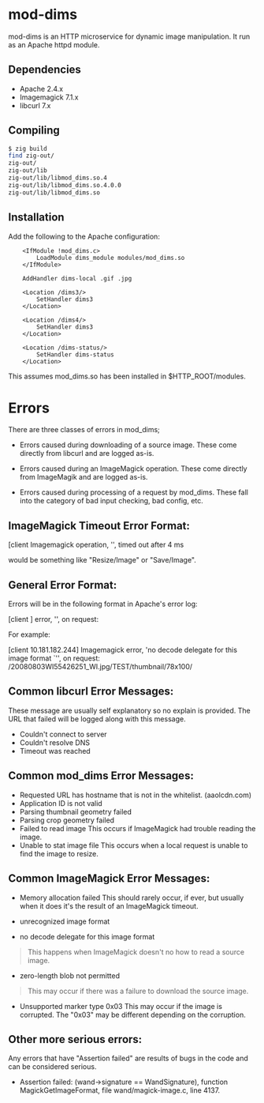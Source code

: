 mod-dims
========

mod-dims is an HTTP microservice for dynamic image manipulation. It run as an Apache httpd module.

Dependencies
------------

* Apache 2.4.x
* Imagemagick 7.1.x
* libcurl 7.x

Compiling
---------

```bash
$ zig build 
find zig-out/
zig-out/
zig-out/lib
zig-out/lib/libmod_dims.so.4
zig-out/lib/libmod_dims.so.4.0.0
zig-out/lib/libmod_dims.so
```

Installation
------------

Add the following to the Apache configuration:

```
    <IfModule !mod_dims.c>
        LoadModule dims_module modules/mod_dims.so
    </IfModule>

    AddHandler dims-local .gif .jpg

    <Location /dims3/>
        SetHandler dims3
    </Location>

    <Location /dims4/>
        SetHandler dims3
    </Location>

    <Location /dims-status/>
        SetHandler dims-status
    </Location>
```

This assumes mod_dims.so has been installed in $HTTP_ROOT/modules.

Errors
======

There are three classes of errors in mod_dims; 

- Errors caused during downloading of a source image.  These
  come directly from libcurl and are logged as-is.

- Errors caused during an ImageMagick operation.  These come
  directly from ImageMagik and are logged as-is.

- Errors caused during processing of a request by mod_dims.  These
  fall into the category of bad input checking, bad config, etc.

ImageMagick Timeout Error Format:
---------------------------------

[client <client ip address> Imagemagick operation, '<operation>', timed out after 4 ms

<operation> would be something like "Resize/Image" or "Save/Image".

General Error Format:
---------------------

Errors will be in the following format in Apache's error log:

[client <client ip address>] <source> error, '<source error message>', on request: <request uri>

For example:

[client 10.181.182.244] Imagemagick error, 'no decode delegate for this image
format `'', on request: /20080803WI55426251_WI.jpg/TEST/thumbnail/78x100/

Common libcurl Error Messages:
------------------------------

These message are usually self explanatory so no explain is provided.  The 
URL that failed will be logged along with this message.

* Couldn't connect to server
* Couldn't resolve DNS
* Timeout was reached

Common mod_dims Error Messages:
--------------------------------

* Requested URL has hostname that is not in the whitelist. (aaolcdn.com)
* Application ID is not valid
* Parsing thumbnail geometry failed
* Parsing crop geometry failed
* Failed to read image
    This occurs if ImageMagick had trouble reading the image.
* Unable to stat image file
    This occurs when a local request is unable to find the image to resize.

Common ImageMagick Error Messages:
---------------------------------

* Memory allocation failed
    This should rarely occur, if ever, but usually when it does it's the result
    of an ImageMagick timeout.

* unrecognized image format
* no decode delegate for this image format
>    This happens when ImageMagick doesn't no how to read a source image.

* zero-length blob not permitted
>    This may occur if there was a failure to download the source image.

* Unsupported marker type 0x03
    This may occur if the image is corrupted.  The "0x03" may be different
    depending on the corruption.

Other more serious errors:
--------------------------

Any errors that have "Assertion failed" are results of bugs in the code and
can be considered serious.

- Assertion failed: (wand->signature == WandSignature), 
  function MagickGetImageFormat, file wand/magick-image.c, line 4137.


